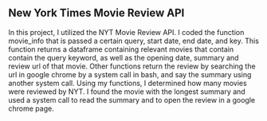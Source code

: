## New York Times Movie Review API

In this project, I utilized the NYT Movie Review API. I coded the function movie_info that is passed a certain query, start date, end date, and key. This function returns a dataframe containing relevant movies that contain contain the query keyword, as well as the opening date, summary and review url of that movie.
Other functions return the review by searching the url in google chrome by a system call in bash, and say the summary using another system call.
Using my functions, I determined how many movies were reviewed by NYT. I found the movie with the longest summary and used a system call to read the summary and to open the review in a google chrome page.
